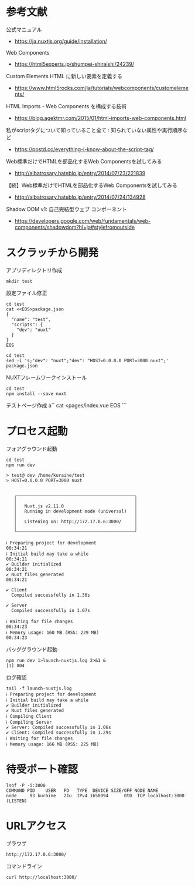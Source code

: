 # 参考文献

公式マニュアル
- https://ja.nuxtjs.org/guide/installation/

Web Components
- https://html5experts.jp/shumpei-shiraishi/24239/

Custom Elements
HTML に新しい要素を定義する
- https://www.html5rocks.com/ja/tutorials/webcomponents/customelements/


HTML Imports - Web Components を構成する技術
- https://blog.agektmr.com/2015/01/html-imports-web-components.html


私がscriptタグについて知っていること全て : 知られていない属性や実行順序など
- https://postd.cc/everything-i-know-about-the-script-tag/


Web標準だけでHTMLを部品化するWeb Componentsを試してみる
- http://albatrosary.hateblo.jp/entry/2014/07/23/221839

【続】Web標準だけでHTMLを部品化するWeb Componentsを試してみる
- http://albatrosary.hateblo.jp/entry/2014/07/24/134928

Shadow DOM v1: 自己完結型ウェブ コンポーネント
- https://developers.google.com/web/fundamentals/web-components/shadowdom?hl=ja#stylefromoutside

# スクラッチから開発

アプリディレクトリ作成
```
mkdir test
```

設定ファイル修正
```
cd test
cat <<EOS>package.json
{
  "name": "test",
  "scripts": {
    "dev": "nuxt"
  }
}
EOS
```

```
cd test
sed -i 's;"dev": "nuxt";"dev": "HOST=0.0.0.0 PORT=3000 nuxt";' package.json
```

NUXTフレームワークインストール
```
cd test
npm install --save nuxt
```

テストページ作成
a``
cat <<EOS>pages/index.vue
<template>
  <h1>Hello world!</h1>
</template>
EOS
```

# プロセス起動

フォアグラウンド起動
```
cd test
npm run dev

> test@ dev /home/kuraine/test
> HOST=0.0.0.0 PORT=3000 nuxt


   ╭─────────────────────────────────────────────╮
   │                                             │
   │   Nuxt.js v2.11.0                           │
   │   Running in development mode (universal)   │
   │                                             │
   │   Listening on: http://172.17.0.6:3000/     │
   │                                             │
   ╰─────────────────────────────────────────────╯

ℹ Preparing project for development                                                                                                                                                                      00:34:21
ℹ Initial build may take a while                                                                                                                                                                         00:34:21
✔ Builder initialized                                                                                                                                                                                    00:34:21
✔ Nuxt files generated                                                                                                                                                                                   00:34:21

✔ Client
  Compiled successfully in 1.30s

✔ Server
  Compiled successfully in 1.07s

ℹ Waiting for file changes                                                                                                                                                                               00:34:23
ℹ Memory usage: 160 MB (RSS: 229 MB)                                                                                                                                                                     00:34:23

```

バッググラウンド起動
```
npm run dev 1>launch-nuxtjs.log 2>&1 &
[1] 804
```

ログ確認
```
tail -f launch-nuxtjs.log
ℹ Preparing project for development
ℹ Initial build may take a while
✔ Builder initialized
✔ Nuxt files generated
ℹ Compiling Client
ℹ Compiling Server
✔ Server: Compiled successfully in 1.06s
✔ Client: Compiled successfully in 1.29s
ℹ Waiting for file changes
ℹ Memory usage: 166 MB (RSS: 225 MB)
```

# 待受ポート確認

```
lsof -P -i:3000
COMMAND PID    USER   FD   TYPE  DEVICE SIZE/OFF NODE NAME
node     93 kuraine   21u  IPv4 1658094      0t0  TCP localhost:3000 (LISTEN)
```


# URLアクセス


ブラウザ
```
http://172.17.0.6:3000/
```

コマンドライン
```
curl http://localhost:3000/
```
